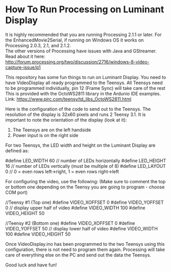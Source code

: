 How To Run Processing on Luminant Display
=========================================

It is highly recommended that you are running Processing 2.1.1 or later.
For the EnhancedMovie2Serial, if running on Windows OS it works on Processing 2.0.3, 2.1, and 2.1.2.  
The other versions of Processing have issues with Java and GStreamer.
Read about it here:
http://forum.processing.org/two/discussion/2716/windows-8-video-capture-issue/p1


This repository has some fun things to run on Luminant Display.
You need to have VideoDisplay all ready programmed to the Teensys.
All Teensys need to be programmed individually, pin 12 (Frame Sync) will take care of the rest
This is provided with the OctoWS2811 library in the Ardunio IDE examples.
Link: https://www.pjrc.com/teensy/td_libs_OctoWS2811.html


Here is the configuration of the code to send out to the Teensys.
The resolution of the display is 32x60 pixels and runs 2 Teensy 3.1.
It is important to note the orientation of the display (look at it): 
1) The Teensys are on the left handside
2) Power input is on the right side

For two Teensys, the LED width and height on the Luminant Display are defined as:

#define LED_WIDTH      60   // number of LEDs horizontally
#define LED_HEIGHT     16   // number of LEDs vertically (must be multiple of 8)
#define LED_LAYOUT     0    // 0 = even rows left->right, 1 = even rows right->left

For configuring the video, use the following:
(Make sure to comment the top or bottom one depending on the Teensy you are going to program - choose COM port)

//Teensy #1 (Top one)
#define VIDEO_XOFFSET  0
#define VIDEO_YOFFSET  0     // display upper half of video
#define VIDEO_WIDTH    100
#define VIDEO_HEIGHT   50

//Teensy #2 (Bottom one)
#define VIDEO_XOFFSET  0
#define VIDEO_YOFFSET  50    // display lower half of video
#define VIDEO_WIDTH    100
#define VIDEO_HEIGHT   50


Once VideoDisplay.ino has been programmed to the two Teensys using this configuration, there is not need to program them again.
Processing will take care of everything else on the PC and send out the data the Teensys.


Good luck and have fun!
